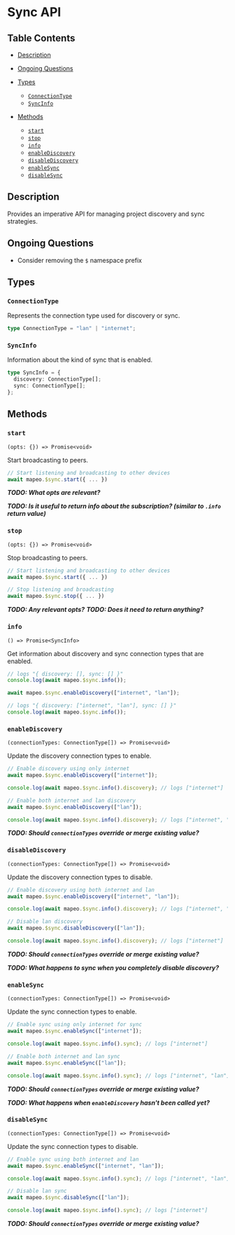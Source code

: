 # Sync API

## Table Contents

- [Description](#description)
- [Ongoing Questions](#ongoing-questions)
- [Types](#types)

  - [`ConnectionType`](#connectiontype)
  - [`SyncInfo`](#syncinfo)

- [Methods](#methods)

  - [`start`](#start)
  - [`stop`](#stop)
  - [`info`](#info)
  - [`enableDiscovery`](#enablediscovery)
  - [`disableDiscovery`](#disablediscovery)
  - [`enableSync`](#enablesync)
  - [`disableSync`](#disablesync)

## Description

Provides an imperative API for managing project discovery and sync strategies.

## Ongoing Questions

- Consider removing the `$` namespace prefix

## Types

### `ConnectionType`

Represents the connection type used for discovery or sync.

```ts
type ConnectionType = "lan" | "internet";
```

### `SyncInfo`

Information about the kind of sync that is enabled.

```ts
type SyncInfo = {
  discovery: ConnectionType[];
  sync: ConnectionType[];
};
```

## Methods

### `start`

`(opts: {}) => Promise<void>`

Start broadcasting to peers.

```ts
// Start listening and broadcasting to other devices
await mapeo.$sync.start({ ... })
```

**_TODO: What opts are relevant?_**

**_TODO: Is it useful to return info about the subscription? (similar to `.info` return value)_**

### `stop`

`(opts: {}) => Promise<void>`

Stop broadcasting to peers.

```ts
// Start listening and broadcasting to other devices
await mapeo.$sync.start({ ... })

// Stop listening and broadcasting
await mapeo.$sync.stop({ ... })
```

**_TODO: Any relevant opts?_**
**_TODO: Does it need to return anything?_**

### `info`

`() => Promise<SyncInfo>`

Get information about discovery and sync connection types that are enabled.

```ts
// logs "{ discovery: [], sync: [] }"
console.log(await mapeo.$sync.info());

await mapeo.$sync.enableDiscovery(["internet", "lan"]);

// logs "{ discovery: ["internet", "lan"], sync: [] }"
console.log(await mapeo.$sync.info());
```

### `enableDiscovery`

`(connectionTypes: ConnectionType[]) => Promise<void>`

Update the discovery connection types to enable.

```ts
// Enable discovery using only internet
await mapeo.$sync.enableDiscovery(["internet"]);

console.log(await mapeo.$sync.info().discovery); // logs ["internet"]

// Enable both internet and lan discovery
await mapeo.$sync.enableDiscovery(["lan"]);

console.log(await mapeo.$sync.info().discovery); // logs ["internet", "lan"]
```

**_TODO: Should `connectionTypes` override or merge existing value?_**

### `disableDiscovery`

`(connectionTypes: ConnectionType[]) => Promise<void>`

Update the discovery connection types to disable.

```ts
// Enable discovery using both internet and lan
await mapeo.$sync.enableDiscovery(["internet", "lan"]);

console.log(await mapeo.$sync.info().discovery); // logs ["internet", "lan"]

// Disable lan discovery
await mapeo.$sync.disableDiscovery(["lan"]);

console.log(await mapeo.$sync.info().discovery); // logs ["internet"]
```

**_TODO: Should `connectionTypes` override or merge existing value?_**

**_TODO: What happens to sync when you completely disable discovery?_**

### `enableSync`

`(connectionTypes: ConnectionType[]) => Promise<void>`

Update the sync connection types to enable.

```ts
// Enable sync using only internet for sync
await mapeo.$sync.enableSync(["internet"]);

console.log(await mapeo.$sync.info().sync); // logs ["internet"]

// Enable both internet and lan sync
await mapeo.$sync.enableSync(["lan"]);

console.log(await mapeo.$sync.info().sync); // logs ["internet", "lan"]
```

**_TODO: Should `connectionTypes` override or merge existing value?_**

**_TODO: What happens when `enableDiscovery` hasn't been called yet?_**

### `disableSync`

`(connectionTypes: ConnectionType[]) => Promise<void>`

Update the sync connection types to disable.

```ts
// Enable sync using both internet and lan
await mapeo.$sync.enableSync(["internet", "lan"]);

console.log(await mapeo.$sync.info().sync); // logs ["internet", "lan"]

// Disable lan sync
await mapeo.$sync.disableSync(["lan"]);

console.log(await mapeo.$sync.info().sync); // logs ["internet"]
```

**_TODO: Should `connectionTypes` override or merge existing value?_**
